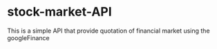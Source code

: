 # stock-market-API
This is a simple API that provide quotation of financial market using the googleFinance
